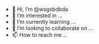- 👋 Hi, I’m @wsgsbdbda
- 👀 I’m interested in ...
- 🌱 I’m currently learning ...
- 💞️ I’m looking to collaborate on ...
- 📫 How to reach me ...

<!---
wsgsbdbda/wsgsbdbda is a ✨ special ✨ repository because its `README.md` (this file) appears on your GitHub profile.
You can click the Preview link to take a look at your changes.
--->
